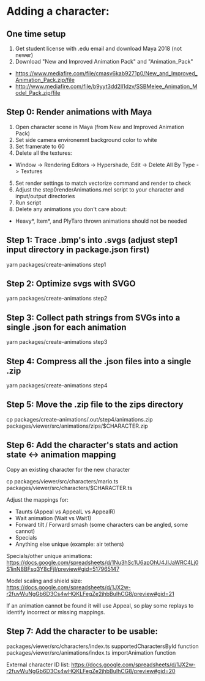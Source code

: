 # Adding a character:

## One time setup

1. Get student license with .edu email and download Maya 2018 (not newer)
2. Download "New and Improved Animation Pack" and "Animation_Pack"
  - https://www.mediafire.com/file/cmasv6kab9271p0/New_and_Improved_Animation_Pack.zip/file
  - http://www.mediafire.com/file/b9yyt3dd2ll1dzv/SSBMelee_Animation_Model_Pack.zip/file

## Step 0: Render animations with Maya

1. Open character scene in Maya (from New and Improved Animation Pack)
2. Set side camera environemnt background color to white
3. Set framerate to 60
4. Delete all the textures:
  - Window -> Rendering Editors -> Hypershade, Edit -> Delete All By Type -> Textures
5. Set render settings to match vectorize command and render to check
6. Adjust the step0renderAnimations.mel script to your character and input/output directories
7. Run script
8. Delete any animations you don't care about:
  - Heavy*, Item*, and PlyTaro thrown animations should not be needed

## Step 1: Trace .bmp's into .svgs (adjust step1 input directory in package.json first)
yarn packages/create-animations step1

## Step 2: Optimize svgs with SVGO
yarn packages/create-animations step2

## Step 3: Collect path strings from SVGs into a single .json for each animation
yarn packages/create-animations step3

## Step 4: Compress all the .json files into a single .zip
yarn packages/create-animations step4

## Step 5: Move the .zip file to the zips directory
cp packages/create-animations/.out/step4/animations.zip packages/viewer/src/animations/zips/$CHARACTER.zip

## Step 6: Add the character's stats and action state <-> animation mapping
Copy an existing character for the new character

cp packages/viewer/src/characters/mario.ts packages/viewer/src/characters/$CHARACTER.ts

Adjust the mappings for:
- Taunts (Appeal vs AppealL vs AppealR)
- Wait animation (Wait vs Wait1)
- Forward tilt / Forward smash (some characters can be angled, some cannot)
- Specials
- Anything else unique (example: air tethers)

Specials/other unique animations:
https://docs.google.com/spreadsheets/d/1Nu3hSc1U6apOhU4JIJaWRC4Lj0S1inN8BFsq3Y8cFjI/preview#gid=517965147

Model scaling and shield size:
https://docs.google.com/spreadsheets/d/1JX2w-r2fuvWuNgGb6D3Cs4wHQKLFegZe2jhbBuIhCG8/preview#gid=21

If an animation cannot be found it will use Appeal, so play some replays to identify incorrect or missing
mappings.

## Step 7: Add the character to be usable:
packages/viewer/src/characters/index.ts supportedCharactersById function
packages/viewer/src/animations/index.ts importAnimation function

External character ID list:
https://docs.google.com/spreadsheets/d/1JX2w-r2fuvWuNgGb6D3Cs4wHQKLFegZe2jhbBuIhCG8/preview#gid=20
